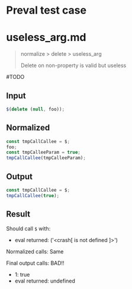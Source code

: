 # Preval test case

# useless_arg.md

> normalize > delete > useless_arg
>
> Delete on non-property is valid but useless

#TODO

## Input

`````js filename=intro
$(delete (null, foo));
`````

## Normalized

`````js filename=intro
const tmpCallCallee = $;
foo;
const tmpCalleeParam = true;
tmpCallCallee(tmpCalleeParam);
`````

## Output

`````js filename=intro
const tmpCallCallee = $;
tmpCallCallee(true);
`````

## Result

Should call `$` with:
 - eval returned: ('<crash[ <ref> is not defined ]>')

Normalized calls: Same

Final output calls: BAD!!
 - 1: true
 - eval returned: undefined
